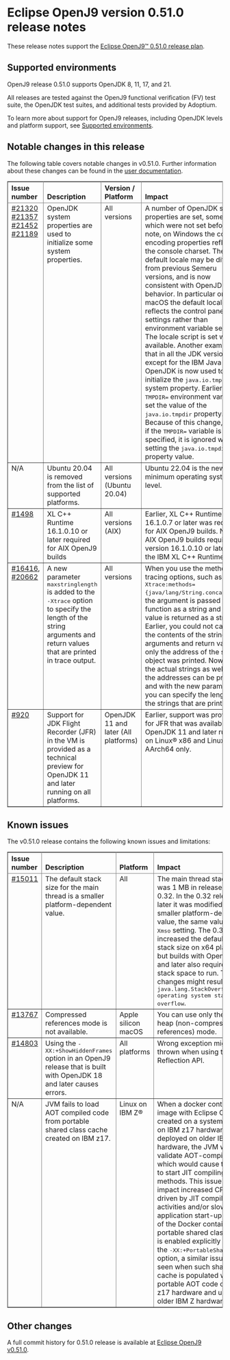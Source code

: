 <!--
* Copyright (c) 2025 IBM Corp. and others
*
* This program and the accompanying materials are made
* available under the terms of the Eclipse Public License 2.0
* which accompanies this distribution and is available at
* https://www.eclipse.org/legal/epl-2.0/ or the Apache
* License, Version 2.0 which accompanies this distribution and
* is available at https://www.apache.org/licenses/LICENSE-2.0.
*
* This Source Code may also be made available under the
* following Secondary Licenses when the conditions for such
* availability set forth in the Eclipse Public License, v. 2.0
* are satisfied: GNU General Public License, version 2 with
* the GNU Classpath Exception [1] and GNU General Public
* License, version 2 with the OpenJDK Assembly Exception [2].
*
* [1] https://www.gnu.org/software/classpath/license.html
* [2] https://openjdk.org/legal/assembly-exception.html
*
* SPDX-License-Identifier: EPL-2.0 OR Apache-2.0 OR GPL-2.0-only WITH Classpath-exception-2.0 OR GPL-2.0-only WITH OpenJDK-assembly-exception-1.0
-->

# Eclipse OpenJ9 version 0.51.0 release notes

These release notes support the [Eclipse OpenJ9&trade; 0.51.0 release plan](https://projects.eclipse.org/projects/technology.openj9/releases/0.51.0/plan).

## Supported environments

OpenJ9 release 0.51.0 supports OpenJDK 8, 11, 17, and 21.

All releases are tested against the OpenJ9 functional verification (FV) test suite, the OpenJDK test suites, and additional tests provided by Adoptium.

To learn more about support for OpenJ9 releases, including OpenJDK levels and platform support, see [Supported environments](https://eclipse.org/openj9/docs/openj9_support/index.html).

## Notable changes in this release

The following table covers notable changes in v0.51.0. Further information about these changes can be found in the [user documentation](https://www.eclipse.org/openj9/docs/version0.51/).

<table cellpadding="4" cellspacing="0" summary="" width="100%" rules="all" frame="border" border="1"><thead align="left">
<tr>
<th valign="bottom">Issue number</th>
<th valign="bottom">Description</th>
<th valign="bottom">Version / Platform</th>
<th valign="bottom">Impact</th>
</tr>
</thead>
<tbody>

<tr>
<td valign="top">
<a href="https://github.com/eclipse-openj9/openj9/pull/21320">#21320<br>
<a href="https://github.com/eclipse-openj9/openj9/pull/21357">#21357<br>
<a href="https://github.com/eclipse-openj9/openj9/pull/21452">#21452<br>
<a href="https://github.com/eclipse-openj9/openj9/issues/21189">#21189<br>
</td>
<td valign="top">OpenJDK system properties are used to initialize some system properties.</td>
<td valign="top">All versions</td>
<td valign="top">A number of OpenJDK system properties are set, some of which were not set before.
Of note, on Windows the console encoding properties reflect the console charset.
The default locale may be different from previous Semeru versions, and is now consistent with OpenJDK behavior.
In particular on macOS the default locale reflects the control panel settings rather than environment variable settings.
The locale script is set when available.
Another example is that in all the JDK versions except for the IBM Java 8, OpenJDK is now used to initialize the <tt>java.io.tmpdir</tt> system property. Earlier, the <tt>TMPDIR=<directory></tt> environment variable set the value of the <tt>java.io.tmpdir</tt> property. Because of this change, even if the <tt>TMPDIR=<directory></tt> variable is specified, it is ignored when setting the <tt>java.io.tmpdir</tt> property value.
</td>
</tr>

<tr>
<td valign="top">N/A </td>
<td valign="top">Ubuntu 20.04 is removed from the list of supported platforms.</td>
<td valign="top">All versions (Ubuntu 20.04) </td>
<td valign="top">Ubuntu 22.04 is the new minimum operating system level.</td>
</tr>

<tr>
<td valign="top"><a href="https://github.com/eclipse-openj9/openj9-docs/issues/1498">#1498</a></td>
<td valign="top">XL C++ Runtime 16.1.0.10 or later required for AIX OpenJ9 builds</td>
<td valign="top">All versions (AIX)</td>
<td valign="top">Earlier, XL C++ Runtime 16.1.0.7 or later was required for AIX OpenJ9 builds. Now, AIX OpenJ9 builds require version 16.1.0.10 or later of the IBM XL C++ Runtime.</td>
</tr>

<tr>
<td valign="top"><a href="https://github.com/eclipse-openj9/openj9/issues/16416">#16416</a>, <a href="https://github.com/eclipse-openj9/openj9/issues/20662">#20662</a></td>
<td valign="top">A new parameter <tt>maxstringlength</tt> is added to the <tt>-Xtrace</tt> option to specify the length of the string arguments and return values that are printed in trace output.</td>
<td valign="top">All versions</td>
<td valign="top">When you use the method tracing options, such as <tt>-Xtrace:methods={java/lang/String.concat'()'}</tt>, the argument is passed to the function as a string and the value is returned as a string. Earlier, you could not capture the contents of the string arguments and return values, only the address of the string object was printed. Now, both the actual strings as well as the addresses can be printed and with the new parameter, you can specify the length of the strings that are printed.</td>
</tr>

<tr>
<td valign="top"><a href="https://github.com/ibmruntimes/openj9-openjdk-jdk/pull/920">#920</a></td>
<td valign="top">Support for JDK Flight Recorder (JFR) in the VM is provided as a technical preview for OpenJDK 11 and later running on all platforms.</td>
<td valign="top">OpenJDK 11 and later (All platforms)</td>
<td valign="top">Earlier, support was provided for JFR that was available for OpenJDK 11 and later running on Linux&reg; x86 and Linux on AArch64 only.</td>

</tr>
</tbody>
</table>

## Known issues

The v0.51.0 release contains the following known issues and limitations:

<table cellpadding="4" cellspacing="0" summary="" width="100%" rules="all" frame="border" border="1">
<thead align="left">
<tr>
<th valign="bottom">Issue number</th>
<th valign="bottom">Description</th>
<th valign="bottom">Platform</th>
<th valign="bottom">Impact</th>
<th valign="bottom">Workaround</th>
</tr>
</thead>

<tbody>
<tr>
<td valign="top"><a href="https://github.com/eclipse-openj9/openj9/issues/15011">#15011</a></td>
<td valign="top">The default stack size for the main thread is a smaller platform-dependent value.</td>
<td valign="top">All</td>
<td valign="top">The main thread stack size was 1 MB in releases before 0.32. In the 0.32 release and later it was modified to a smaller
platform-dependent value, the same value as the <tt>-Xmso</tt> setting. The 0.33 release increased the default <tt>-Xmso</tt> stack size
on x64 platforms, but builds with OpenJDK 17 and later also require more stack space to run. These changes might result in a
<tt>java.lang.StackOverflowError: operating system stack overflow</tt>.</td>
<td valign="top">Use <tt>-Xmso</tt> to set the default stack size. See the default value by using <tt>-verbose:sizes</tt>.</td>
</tr>

<tr>
<td valign="top"><a href="https://github.com/eclipse-openj9/openj9/issues/13767">#13767</a></td>
<td valign="top">Compressed references mode is not available.</td>
<td valign="top">Apple silicon macOS</td>
<td valign="top">You can use only the large heap (non-compressed references) mode.</td>
<td valign="top">None</td>
</tr>

<tr>
<td valign="top"><a href="https://github.com/eclipse-openj9/openj9/issues/14803">#14803</a></td>
<td valign="top">Using the <tt>-XX:+ShowHiddenFrames</tt> option in an OpenJ9 release that is built with OpenJDK 18 and later causes errors.</td>
<td valign="top">All platforms</td>
<td valign="top">Wrong exception might be thrown when using the Reflection API.</td>
<td valign="top">Avoid using the <tt>-XX:+ShowHiddenFrames</tt> option with OpenJDK 18 and later.</td>
</tr>

<tr>
<td valign="top">N/A </td>
<td valign="top">JVM fails to load AOT compiled code from portable shared class cache created on IBM z17.</td>
<td valign="top">Linux on IBM Z®</td>
<td valign="top">When a docker container image with Eclipse OpenJ9 is created
on a system running on IBM z17 hardware and deployed on older IBM Z hardware,
the JVM will fail to validate AOT-compiled code, which would cause the JVM to
start JIT compiling methods. This issue can impact increased CPU usage driven
by JIT compilation activities and/or slow application start-up. Outside of the
Docker container, if portable shared class cache is enabled explicitly by using
the <tt>-XX:+PortableSharedCache</tt> option, a similar issue can be seen when
such shared class cache is populated with portable AOT code on IBM z17 hardware
and used on older IBM Z hardware.</td>
<td valign="top">If you are deploying application containers using Eclipse
OpenJ9 on IBM Z platform, do not build your application container image on a
system running on IBM z17 hardware. Similarly, in case of using Portable Shared
Class Cache explicitly by supplying the JVM option
<tt>-XX:+PortableSharedCache</tt>, do not prime the shared class cache on a
system running on IBM z17 hardware and run on an older IBM Z platform.</td>
</tr>

</tbody>
</table>

## Other changes

A full commit history for 0.51.0 release is available at [Eclipse OpenJ9 v0.51.0](https://github.com/eclipse-openj9/openj9/releases/tag/openj9-0.51.0).
